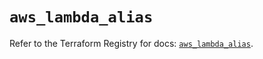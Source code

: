 # `aws_lambda_alias`

Refer to the Terraform Registry for docs: [`aws_lambda_alias`](https://registry.terraform.io/providers/hashicorp/aws/6.12.0/docs/resources/lambda_alias).
